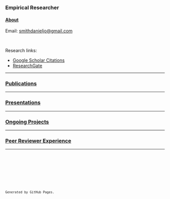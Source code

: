 ### Empirical Researcher

#### [About](./about)

Email: [smithdanieljo@gmail.com](mailto:smithdanieljo@gmail.com)

<br />

Research links:
  * [Google Scholar Citations](https://scholar.google.com/citations?user=d8PodEsAAAAJ&hl=en "Google Scholar Citations")
  * [ResearchGate](https://www.researchgate.net/profile/Daniel_Smith45 "Researchgate")
 
---

### [Publications](./publications "Link to publications")
    
---

### [Presentations](./presentations "Link to presentations")

---

### [Ongoing Projects](./ongoing "Link to ongoing projects")
---

### [Peer Reviewer Experience](./peer_reviewer "Link to peer reviewer experience")
---

<br />  
  
<br />  
  
<br />  
  
<br />  
  
<br />  
  
<br />     
  
<sup>`Generated by GitHub Pages.`<sup>
